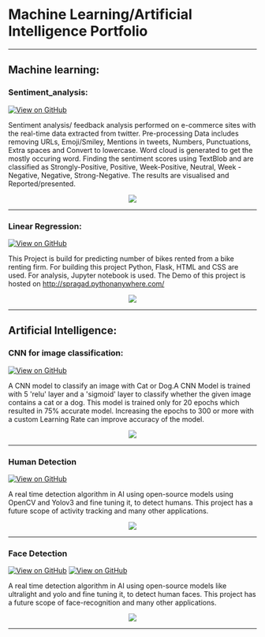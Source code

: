 # Machine Learning/Artificial Intelligence Portfolio
---
## Machine learning:

### Sentiment_analysis:

[![View on GitHub](https://img.shields.io/badge/GitHub-View_on_GitHub-blue?logo=GitHub)](https://github.com/spragad/Sentiment_analysis)

Sentiment analysis/ feedback analysis performed on e-commerce sites with the real-time data extracted from twitter. Pre-processing Data includes removing URLs, Emoji/Smiley, Mentions in tweets, Numbers, Punctuations, Extra spaces and Convert to lowercase. Word cloud is generated to get the mostly occuring word. Finding the sentiment scores using TextBlob and are classified as Strongly-Positive, Positive, Week-Positive, Neutral, Week -Negative, Negative, Strong-Negative. The results are visualised and Reported/presented.

<center><img src="images/sentiments.jpg"/></center>

---
### Linear Regression:

[![View on GitHub](https://img.shields.io/badge/GitHub-View_on_GitHub-blue?logo=GitHub)](https://github.com/spragad/Bike_rental_regression)

This Project is build for predicting number of bikes rented from a bike renting firm. For building this project Python, Flask, HTML and CSS are used. For analysis, Jupyter notebook is used.
The Demo of this project is hosted on http://spragad.pythonanywhere.com/

<center><img src="images/linear_reg.jpg"/></center>

---
## Artificial Intelligence:

### CNN for image classification:

[![View on GitHub](https://img.shields.io/badge/GitHub-View_on_GitHub-blue?logo=GitHub)](https://github.com/spragad/cat-dog-classify)

A CNN model to classify an image with Cat or Dog.A CNN Model is trained with 5 'relu' layer and a 'sigmoid' layer to classify whether the given image contains a cat or a dog. This model is trained only for 20 epochs which resulted in 75% accurate model. Increasing the epochs to 300 or more with a custom Learning Rate can improve accuracy of the model.

<center><img src="images/cat_dog_cnn.jpg"/></center>

---
### Human Detection 

[![View on GitHub](https://img.shields.io/badge/GitHub-View_on_GitHub-blue?logo=GitHub)](https://github.com/spragad/Human-Detection)

A real time detection algorithm in AI using open-source models using OpenCV and Yolov3 and fine tuning it, to detect humans. This project has a future scope of activity tracking and many other applications.

<center><img src="images/human_detection.jpg"/></center>

---
### Face Detection

[![View on GitHub](https://img.shields.io/badge/GitHub-View_on_GitHub-blue?logo=GitHub)](https://github.com/spragad/face_detection_ultra-light)
[![View on GitHub](https://img.shields.io/badge/GitHub-View_on_GitHub-blue?logo=GitHub)](https://github.com/spragad/face_detection_yolo)

A real time detection algorithm in AI using open-source models like ultralight and yolo and fine tuning it, to detect human faces. This project has a future scope of face-recognition and many other applications.

<center><img src="images/face_detection.jpg"/></center>

---

